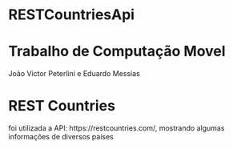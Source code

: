 # RESTCountriesApi

<h1>Trabalho de Computação Movel</h1>
João Victor Peterlini e Eduardo Messias

<h1>REST Countries</h1>
foi utilizada a API: https://restcountries.com/, mostrando algumas informações de diversos países 
